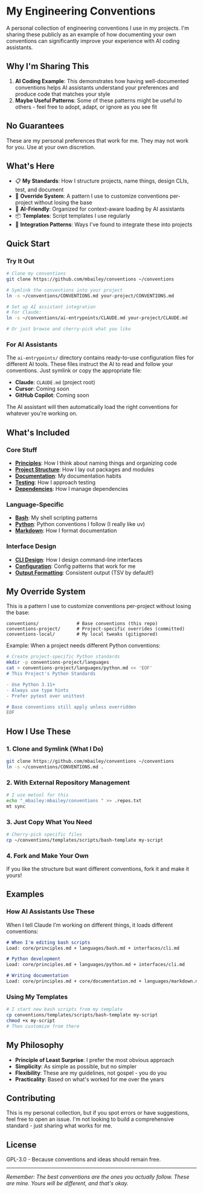 # My Engineering Conventions

A personal collection of engineering conventions I use in my projects. I'm sharing these publicly as an example of how documenting your own conventions can significantly improve your experience with AI coding assistants.

## Why I'm Sharing This

1. **AI Coding Example**: This demonstrates how having well-documented conventions helps AI assistants understand your preferences and produce code that matches your style
2. **Maybe Useful Patterns**: Some of these patterns might be useful to others - feel free to adopt, adapt, or ignore as you see fit

## No Guarantees

These are my personal preferences that work for me. They may not work for you. Use at your own discretion.

## What's Here

- 📋 **My Standards**: How I structure projects, name things, design CLIs, test, and document
- 🔧 **Override System**: A pattern I use to customize conventions per-project without losing the base
- 🤖 **AI-Friendly**: Organized for context-aware loading by AI assistants
- 📦 **Templates**: Script templates I use regularly
- 🔗 **Integration Patterns**: Ways I've found to integrate these into projects

## Quick Start

### Try It Out

```bash
# Clone my conventions
git clone https://github.com/mbailey/conventions ~/conventions

# Symlink the conventions into your project
ln -s ~/conventions/CONVENTIONS.md your-project/CONVENTIONS.md

# Set up AI assistant integration
# For Claude:
ln -s ~/conventions/ai-entrypoints/CLAUDE.md your-project/CLAUDE.md

# Or just browse and cherry-pick what you like
```

### For AI Assistants

The `ai-entrypoints/` directory contains ready-to-use configuration files for different AI tools. These files instruct the AI to read and follow your conventions. Just symlink or copy the appropriate file:

- **Claude**: `CLAUDE.md` (project root)
- **Cursor**: Coming soon
- **GitHub Copilot**: Coming soon

The AI assistant will then automatically load the right conventions for whatever you're working on.

## What's Included

### Core Stuff
- **[Principles](core/principles.md)**: How I think about naming things and organizing code
- **[Project Structure](core/project-structure.md)**: How I lay out packages and modules
- **[Documentation](core/documentation.md)**: My documentation habits
- **[Testing](core/testing.md)**: How I approach testing
- **[Dependencies](core/dependencies.md)**: How I manage dependencies

### Language-Specific
- **[Bash](languages/bash.md)**: My shell scripting patterns
- **[Python](languages/python.md)**: Python conventions I follow (I really like uv)
- **[Markdown](languages/markdown.md)**: How I format documentation

### Interface Design
- **[CLI Design](interfaces/cli.md)**: How I design command-line interfaces
- **[Configuration](interfaces/configuration.md)**: Config patterns that work for me
- **[Output Formatting](interfaces/output-formatting.md)**: Consistent output (TSV by default!)

## My Override System

This is a pattern I use to customize conventions per-project without losing the base:

```
conventions/              # Base conventions (this repo)
conventions-project/      # Project-specific overrides (committed)
conventions-local/        # My local tweaks (gitignored)
```

Example: When a project needs different Python conventions:

```bash
# Create project-specific Python standards
mkdir -p conventions-project/languages
cat > conventions-project/languages/python.md << 'EOF'
# This Project's Python Standards

- Use Python 3.11+
- Always use type hints
- Prefer pytest over unittest

# Base conventions still apply unless overridden
EOF
```

## How I Use These

### 1. Clone and Symlink (What I Do)
```bash
git clone https://github.com/mbailey/conventions ~/conventions
ln -s ~/conventions/CONVENTIONS.md .
```

### 2. With External Repository Management
```bash
# I use metool for this
echo "_mbailey:mbailey/conventions " >> .repos.txt
mt sync
```

### 3. Just Copy What You Need
```bash
# Cherry-pick specific files
cp ~/conventions/templates/scripts/bash-template my-script
```

### 4. Fork and Make Your Own
If you like the structure but want different conventions, fork it and make it yours!

## Examples

### How AI Assistants Use These

When I tell Claude I'm working on different things, it loads different conventions:

```markdown
# When I'm editing bash scripts
Load: core/principles.md + languages/bash.md + interfaces/cli.md

# Python development  
Load: core/principles.md + languages/python.md + interfaces/cli.md

# Writing documentation
Load: core/principles.md + core/documentation.md + languages/markdown.md
```

### Using My Templates

```bash
# I start new bash scripts from my template
cp conventions/templates/scripts/bash-template my-script
chmod +x my-script
# Then customize from there
```

## My Philosophy

- **Principle of Least Surprise**: I prefer the most obvious approach
- **Simplicity**: As simple as possible, but no simpler
- **Flexibility**: These are my guidelines, not gospel - you do you
- **Practicality**: Based on what's worked for me over the years

## Contributing

This is my personal collection, but if you spot errors or have suggestions, feel free to open an issue. I'm not looking to build a comprehensive standard - just sharing what works for me.

## License

GPL-3.0 - Because conventions and ideas should remain free.

---

*Remember: The best conventions are the ones you actually follow. These are mine. Yours will be different, and that's okay.*

